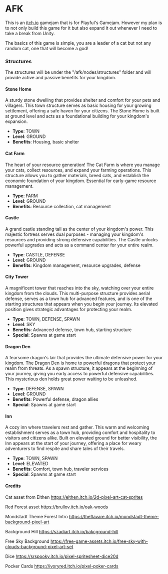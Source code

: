 # AFK

This is an [itch.io](https://kbve.itch.io/afk/) gamejam that is for Playful's Gamejam.
However my plan is to not only build this game for it but also expand it out whenever I need to take a break from Unity.

The basics of this game is simple, you are a leader of a cat but not any random cat, one that will become a god!

### Structures

The structures will be under the "/afk/nodes/structures" folder and will provide active and passive benefits for your kingdom.

#### Stone Home

A sturdy stone dwelling that provides shelter and comfort for your pets and villagers. This town structure serves as basic housing for your growing settlement, offering a safe haven for your citizens. The Stone Home is built at ground level and acts as a foundational building for your kingdom's expansion.

- **Type**: TOWN
- **Level**: GROUND
- **Benefits**: Housing, basic shelter

#### Cat Farm

The heart of your resource generation! The Cat Farm is where you manage your cats, collect resources, and expand your farming operations. This structure allows you to gather materials, breed cats, and establish the economic foundation of your kingdom. Essential for early-game resource management.

- **Type**: FARM
- **Level**: GROUND
- **Benefits**: Resource collection, cat management

#### Castle

A grand castle standing tall as the center of your kingdom's power. This majestic fortress serves dual purposes - managing your kingdom's resources and providing strong defensive capabilities. The Castle unlocks powerful upgrades and acts as a command center for your entire realm.

- **Type**: CASTLE, DEFENSE
- **Level**: GROUND
- **Benefits**: Kingdom management, resource upgrades, defense

#### City Tower

A magnificent tower that reaches into the sky, watching over your entire kingdom from the clouds. This multi-purpose structure provides aerial defense, serves as a town hub for advanced features, and is one of the starting structures that appears when you begin your journey. Its elevated position gives strategic advantages for protecting your realm.

- **Type**: TOWN, DEFENSE, SPAWN
- **Level**: SKY
- **Benefits**: Advanced defense, town hub, starting structure
- **Special**: Spawns at game start

#### Dragon Den

A fearsome dragon's lair that provides the ultimate defensive power for your kingdom. The Dragon Den is home to powerful dragons that protect your realm from threats. As a spawn structure, it appears at the beginning of your journey, giving you early access to powerful defensive capabilities. This mysterious den holds great power waiting to be unleashed.

- **Type**: DEFENSE, SPAWN
- **Level**: GROUND
- **Benefits**: Powerful defense, dragon allies
- **Special**: Spawns at game start

#### Inn

A cozy inn where travelers rest and gather. This warm and welcoming establishment serves as a town hub, providing comfort and hospitality to visitors and citizens alike. Built on elevated ground for better visibility, the Inn appears at the start of your journey, offering a place for weary adventurers to find respite and share tales of their travels.

- **Type**: TOWN, SPAWN
- **Level**: ELEVATED
- **Benefits**: Comfort, town hub, traveler services
- **Special**: Spawns at game start





#### Credits

Cat asset from Elthen
https://elthen.itch.io/2d-pixel-art-cat-sprites

Red Forest asset
https://brullov.itch.io/oak-woods

Mondstadt Theme Forest Intro
https://theflavare.itch.io/mondstadt-theme-background-pixel-art

Background Hill
https://szadiart.itch.io/bakcground-hill

Free Sky Background
https://free-game-assets.itch.io/free-sky-with-clouds-background-pixel-art-set

Dice
https://srspooky.itch.io/pixel-spritesheet-dice20d

Pocker Cards
https://ivoryred.itch.io/pixel-poker-cards
